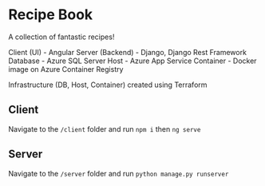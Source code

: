 # Recipe Book

A collection of fantastic recipes!

Client (UI) - Angular
Server (Backend) - Django, Django Rest Framework
Database - Azure SQL Server
Host - Azure App Service
Container - Docker image on Azure Container Registry

Infrastructure (DB, Host, Container) created using Terraform

## Client

Navigate to the `/client` folder and run `npm i` then `ng serve`

## Server

Navigate to the `/server` folder and run `python manage.py runserver`